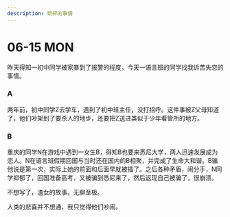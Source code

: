 ```yaml
---
description: 琐碎的事情
---
```


# 06-15 MON

昨天得知一初中同学被家暴到了报警的程度，今天一语言班的同学找我诉苦失恋的事情。

### A

两年前，初中同学Z去学车，遇到了初中班主任，没打招呼。这件事被Z父母知道了，他们吵架到了要杀人的地步，还要把Z送进类似于少年看管所的地方。

### B

重庆的同学N在游戏中遇到一女生B，得知B也要来悉尼大学，两人迅速发展成为恋人。N在语言班假期回国与当时还在国内的B相聚，并完成了生命大和谐。B骗他说是第一次，实际上她的前面和后面早就被插了。之后各种矛盾，闹分手，N同学抑郁了，回国准备高考，又被骗到悉尼来了，然后返现自己被骗了，很崩溃。

不想写了，渣女的故事，无聊至极。

人类的悲喜并不想通，我只觉得他们吵闹。







